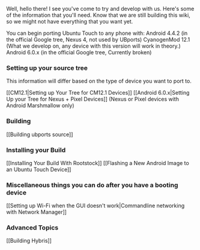 Well, hello there! I see you've come to try and develop with us. Here's some of the information that you'll need. Know that we are still building this wiki, so we might not have everything that you want yet.

You can begin porting Ubuntu Touch to any phone with:
Android 4.4.2 (in the official Google tree, Nexus 4, not used by UBports)
CyanogenMod 12.1 (What we develop on, any device with this version will work in theory.)
Android 6.0.x (in the official Google tree, Currently broken)

### Setting up your source tree
This information will differ based on the type of device you want to port to.

[[CM12.1|Setting up Your Tree for CM12.1 Devices]]
[[Android 6.0.x|Setting Up your Tree for Nexus + Pixel Devices]]
 (Nexus or Pixel devices with Android Marshmallow only)

### Building

[[Building ubports source]]

### Installing your Build

[[Installing Your Build With Rootstock]]
[[Flashing a New Android Image to an Ubuntu Touch Device]]

### Miscellaneous things you can do after you have a booting device

[[Setting up Wi-Fi when the GUI doesn't work|Commandline networking with Network Manager]]

### Advanced Topics

[[Building Hybris]]